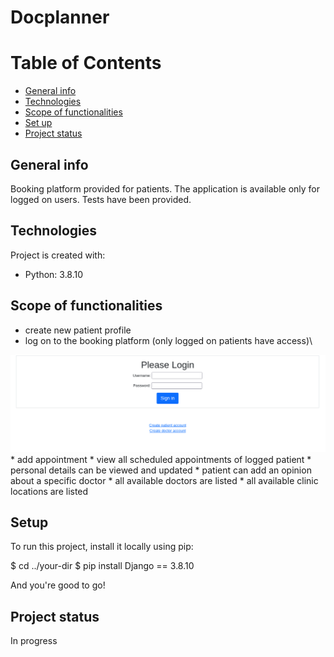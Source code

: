 # Docplanner

# Table of Contents
* [General info](#general-info)
* [Technologies](#technologies)
* [Scope of functionalities](#scope-of-functionalities)
* [Set up](#setup)
* [Project status](#project-status)

## General info
Booking platform provided for patients. The application is available only for logged on users.
Tests have been provided.

## Technologies
Project is created with:
* Python: 3.8.10

## Scope of functionalities
* create new patient profile
* log on to the booking platform (only logged on patients have access)\
<img src="./images_readme/login.png" raw=true>
* add appointment
* view all scheduled appointments of logged patient
* personal details can be viewed and updated
* patient can add an opinion about a specific doctor
* all available doctors are listed
* all available clinic locations are listed

## Setup
To run this project, install it locally using pip:

$ cd ../your-dir
$ pip install Django == 3.8.10

And you're good to go!

## Project status
In progress